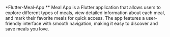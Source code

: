 *Flutter-Meal-App
**
Meal App is a Flutter application that allows users to explore different types of meals, view detailed information about each meal, and mark their favorite meals for quick access. The app features a user-friendly interface with smooth navigation, making it easy to discover and save meals you love. 
